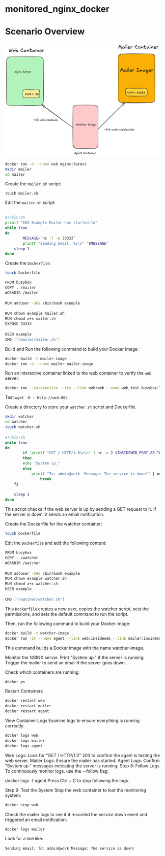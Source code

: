 # monitored_nginx_docker
# Scenario Overview

![Scenario](./image.png "Scenario")

```sh
docker run -d --name web nginx:latest
mkdir mailer
cd mailer
```
Create the ```mailer.sh``` script:
```
touch mailer.sh
```
Edit the ```mailer.sh``` script:
```sh

#!/bin/sh
printf "CH2 Example Mailer has started.\n"
while true
do
        MESSAGE=`nc -l -p 33333`
        printf "Sending email: %s\n" "$MESSAGE"
	sleep 1
done
```

Create the ```Dockerfile```:

```sh
touch Dockerfile
```

```sh
FROM busybox
COPY . /mailer
WORKDIR /mailer

RUN adduser -DHs /bin/bash example

RUN chown example mailer.sh
RUN chmod a+x mailer.sh
EXPOSE 33333

USER example
CMD ["/mailer/mailer.sh"]

```
Build and Run the following command to build your Docker image:

```sh
docker build -t mailer-image .
docker run -d --name mailer mailer-image
```
Run an interactive container linked to the web container to verify the ```web``` server:
```sh
docker run --interactive --tty --link web:web --name web_test busybox:latest /bin/sh
```
Test 
```wget -O - http://web:80/```

Create a directory to store your ```watcher.sh``` script and Dockerfile.

```sh
mkdir watcher
cd watcher
touch watcher.sh

#!/bin/sh
while true
do
        if `printf "GET / HTTP/1.0\n\n" | nc -w 2 $INSIDEWEB_PORT_80_TCP_ADDR $INSIDEWEB_PORT_80_TCP_PORT | grep -q '200 OK'`
        then
		echo "System up."
        else 
        	printf "To: admin@work  Message: The service is down!" | nc $INSIDEMAILER_PORT_33333_TCP_ADDR $INSIDEMAILER_PORT_33333_TCP_PORT
                break
	fi

	sleep 1
done

```
This script checks if the web server is up by sending a GET request to it. If the server is down, it sends an email notification.

Create the Dockerfile for the watcher container:
```sh
touch Dockerfile
```
Edit the ```Dockerfile``` and add the following content:

```sh
FROM busybox
COPY . /watcher
WORKDIR /watcher

RUN adduser -DHs /bin/bash example
RUN chown example watcher.sh
RUN chmod a+x watcher.sh
USER example

CMD ["/watcher/watcher.sh"]
```
This ```Dockerfile``` creates a new user, copies the watcher script, sets the permissions, and sets the default command to run the script.

Then, run the following command to build your Docker image:

```sh
docker build -t watcher-image .
docker run -it --name agent --link web:insideweb --link mailer:insidemailer watcher-image
```
This command builds a Docker image with the name watcher-image.

Monitor the NGINX server.
Print "System up." if the server is running.
Trigger the mailer to send an email if the server goes down.

Check which containers are running:

```sh 
docker ps
```

Restart Containers

```sh
docker restart web
docker restart mailer
docker restart agent
```
View Container Logs
Examine logs to ensure everything is running correctly:

```sh
docker logs web
docker logs mailer
docker logs agent
```
Web Logs: Look for "GET / HTTP/1.0" 200 to confirm the agent is testing the web server.
Mailer Logs: Ensure the mailer has started.
Agent Logs: Confirm "System up." messages indicating the server is running.
Step 8: Follow Logs
To continuously monitor logs, use the --follow flag:

docker logs -f agent
Press Ctrl + C to stop following the logs.

Step 9: Test the System
Stop the web container to test the monitoring system:

```sh 
docker stop web
```
Check the mailer logs to see if it recorded the service down event and triggered an email notification:

```sh 
docker logs mailer
```

Look for a line like:

```Sending email: To: admin@work Message: The service is down!```







